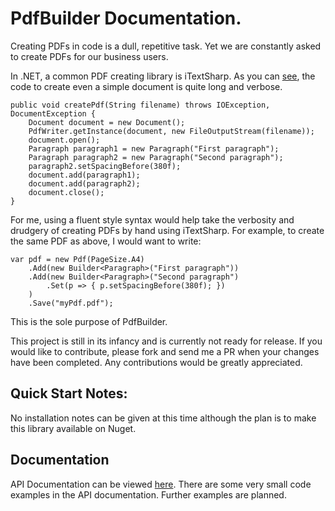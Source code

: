 
# PdfBuilder Documentation.

Creating PDFs in code is a dull, repetitive task. Yet we are constantly asked to create PDFs for our business users.

In .NET, a common PDF creating library is iTextSharp. As you can [see](https://developers.itextpdf.com/examples/itext5-building-blocks/phrase-and-paragraph-examples), the code to create even a simple document is quite long and verbose.

    public void createPdf(String filename) throws IOException, DocumentException {
        Document document = new Document();
        PdfWriter.getInstance(document, new FileOutputStream(filename));
        document.open();
        Paragraph paragraph1 = new Paragraph("First paragraph");
        Paragraph paragraph2 = new Paragraph("Second paragraph");
        paragraph2.setSpacingBefore(380f);
        document.add(paragraph1);
        document.add(paragraph2);
        document.close();
    }

For me, using a fluent style syntax would help take the verbosity and drudgery of creating PDFs by hand using iTextSharp. For example, to create the same PDF as above, I would want to write:

	var pdf = new Pdf(PageSize.A4)
		.Add(new Builder<Paragraph>("First paragraph"))
		.Add(new Builder<Paragraph>("Second paragraph")
			.Set(p => { p.setSpacingBefore(380f); })
		)
		.Save("myPdf.pdf");

This is the sole purpose of PdfBuilder.

This project is still in its infancy and is currently not ready for release. If you would like to contribute, please fork and send me a PR when your changes have been completed. Any contributions would be greatly appreciated.

## Quick Start Notes:

No installation notes can be given at this time although the plan is to make this library available on Nuget.

## Documentation

API Documentation can be viewed [here](/api/toc.html). There are some very small code examples in the API documentation. Further examples are planned.
